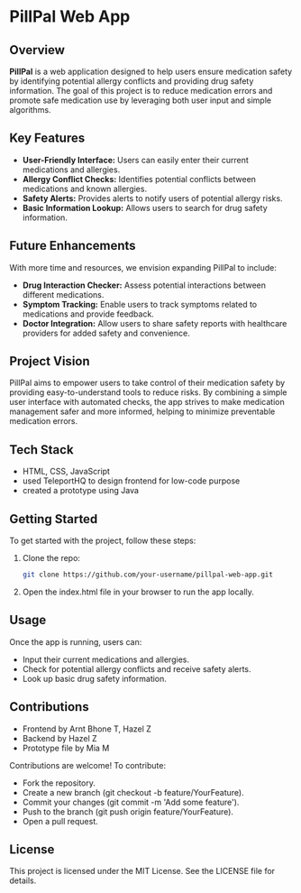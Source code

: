 # PillPal Web App

## Overview

**PillPal** is a web application designed to help users ensure medication safety by identifying potential allergy conflicts and providing drug safety information. The goal of this project is to reduce medication errors and promote safe medication use by leveraging both user input and simple algorithms.

## Key Features

- **User-Friendly Interface:** Users can easily enter their current medications and allergies.
- **Allergy Conflict Checks:** Identifies potential conflicts between medications and known allergies.
- **Safety Alerts:** Provides alerts to notify users of potential allergy risks.
- **Basic Information Lookup:** Allows users to search for drug safety information.

## Future Enhancements

With more time and resources, we envision expanding PillPal to include:

- **Drug Interaction Checker:** Assess potential interactions between different medications.
- **Symptom Tracking:** Enable users to track symptoms related to medications and provide feedback.
- **Doctor Integration:** Allow users to share safety reports with healthcare providers for added safety and convenience.

## Project Vision

PillPal aims to empower users to take control of their medication safety by providing easy-to-understand tools to reduce risks. By combining a simple user interface with automated checks, the app strives to make medication management safer and more informed, helping to minimize preventable medication errors.

## Tech Stack

- HTML, CSS, JavaScript
- used TeleportHQ to design frontend for low-code purpose
- created a prototype using Java

## Getting Started

To get started with the project, follow these steps:

1. Clone the repo:
   ```bash
   git clone https://github.com/your-username/pillpal-web-app.git
2. Open the index.html file in your browser to run the app locally.

## Usage

Once the app is running, users can:

- Input their current medications and allergies.
- Check for potential allergy conflicts and receive safety alerts.
- Look up basic drug safety information.

## Contributions
- Frontend by Arnt Bhone T, Hazel Z
- Backend by Hazel Z
- Prototype file by Mia M

Contributions are welcome! To contribute:

- Fork the repository.
- Create a new branch (git checkout -b feature/YourFeature).
- Commit your changes (git commit -m 'Add some feature').
- Push to the branch (git push origin feature/YourFeature).
- Open a pull request.

## License

This project is licensed under the MIT License. See the LICENSE file for details.
